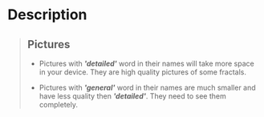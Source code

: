 # Description

> ## Pictures
>
> - Pictures with ***'detailed'*** word in their names will take more space in your device. They are high quality pictures of some fractals.
>
> - Pictures with ***'general'*** word in their names are much smaller and have less quality then ***'detailed'***. They need to see them completely.
